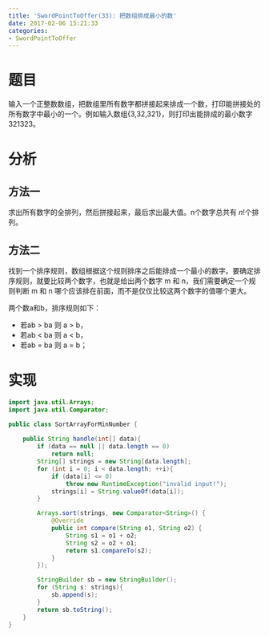 ```yaml
---
title: 'SwordPointToOffer(33): 把数组排成最小的数'
date: 2017-02-06 15:21:33
categories:
- SwordPointToOffer
---
```


# 题目
输入一个正整数数组，把数组里所有数字都拼接起来排成一个数，打印能拼接处的所有数字中最小的一个。例如输入数组{3,32,321}，则打印出能排成的最小数字321323。

# 分析
## 方法一
求出所有数字的全排列，然后拼接起来，最后求出最大值。n个数字总共有 $n!$个排列。

## 方法二
找到一个排序规则，数组根据这个规则排序之后能排成一个最小的数字。要确定排序规则，就要比较两个数字，也就是给出两个数字 m 和 n，我们需要确定一个规则判断 m 和 n 哪个应该排在前面，而不是仅仅比较这两个数字的值哪个更大。

两个数a和b，排序规则如下：
* 若ab > ba 则 a > b，
* 若ab < ba 则 a < b，
* 若ab = ba 则 a = b；

# 实现
```java
import java.util.Arrays;
import java.util.Comparator;

public class SortArrayForMinNumber {
    
    public String handle(int[] data){
        if (data == null || data.length == 0)
            return null;
        String[] strings = new String[data.length];
        for (int i = 0; i < data.length; ++i){
            if (data[i] <= 0)
                throw new RuntimeException("invalid input!");
            strings[i] = String.valueOf(data[i]);
        }

        Arrays.sort(strings, new Comparator<String>() {
            @Override
            public int compare(String o1, String o2) {
                String s1 = o1 + o2;
                String s2 = o2 + o1;
                return s1.compareTo(s2);
            }
        });

        StringBuilder sb = new StringBuilder();
        for (String s: strings){
            sb.append(s);
        }
        return sb.toString();
    }
}
```